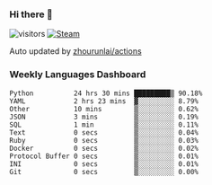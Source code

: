 ### Hi there 👋

![visitors](https://visitor-badge.glitch.me/badge?page_id=zhourunlai)
[![Steam](https://img.shields.io/badge/dynamic/json?label=Steam&query=%24.data.totalSubs&url=https%3A%2F%2Fapi.spencerwoo.com%2Fsubstats%2F%3Fsource%3DsteamGames%26queryKey%3D76561198285156854&suffix=%20Games&logo=steam&labelColor=134375&color=0b1a37&longCache=true)](http://steamcommunity.com/profiles/76561198285156854)

Auto updated by <a href="https://github.com/zhourunlai/zhourunlai/actions" target="_blank">zhourunlai/actions</a>

### Weekly Languages Dashboard

<!--PART:wakatime-->
```text
Python          24 hrs 30 mins █████████▒ 90.18%
YAML            2 hrs 23 mins  ▓░░░░░░░░░ 8.79%
Other           10 mins        ▒░░░░░░░░░ 0.62%
JSON            3 mins         ▒░░░░░░░░░ 0.19%
SQL             1 min          ▒░░░░░░░░░ 0.11%
Text            0 secs         ▒░░░░░░░░░ 0.04%
Ruby            0 secs         ▒░░░░░░░░░ 0.03%
Docker          0 secs         ▒░░░░░░░░░ 0.02%
Protocol Buffer 0 secs         ▒░░░░░░░░░ 0.01%
INI             0 secs         ▒░░░░░░░░░ 0.01%
Git             0 secs         ▒░░░░░░░░░ 0.00%
```
<!--PART:wakatime-->
